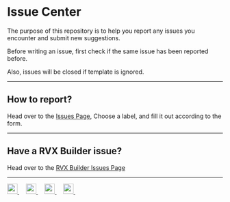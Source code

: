 # Issue Center

The purpose of this repository is to help you report any issues you encounter and submit new suggestions.

Before writing an issue, first check if the same issue has been reported before.

Also, issues will be closed if template is ignored.
___
## How to report?

Head over to the [Issues Page](https://github.com/inotia00/ReVanced_Extended/issues/new/choose), Choose a label, and fill it out according to the form.
___
## Have a RVX Builder issue?

Head over to the [RVX Builder Issues Page](https://github.com/inotia00/rvx-builder/issues)
___
<p align="left">
    <a href="https://github.com/inotia00/revanced-documentation/wiki">
        <picture>
            <source height="24px" media="(prefers-color-scheme: dark)" srcset="https://i.ibb.co/dMMmCrW/Git-Hub-Mark.png" />
            <img height="24px" src="https://i.ibb.co/9wV3HGF/Git-Hub-Mark-Light.png" />
        </picture>
    </a>&nbsp;&nbsp;&nbsp;
    <a href="https://reddit.com/r/revancedextended">
        <img height="24px" src="https://user-images.githubusercontent.com/13122796/178032351-9d9d5619-8ef7-470a-9eec-2744ece54553.png" />
    </a>&nbsp;&nbsp;&nbsp;
    <a href="https://t.me/revanced_extended">
        <img height="24px" src="https://user-images.githubusercontent.com/13122796/178032213-faf25ab8-0bc3-4a94-a730-b524c96df124.png" />
    </a>&nbsp;&nbsp;&nbsp;
    <a href="https://t.me/revanced_extended_repo">
        <img height="24px" src="https://user-images.githubusercontent.com/13122796/178032213-faf25ab8-0bc3-4a94-a730-b524c96df124.png" />
    </a>&nbsp;&nbsp;&nbsp;
</p>
